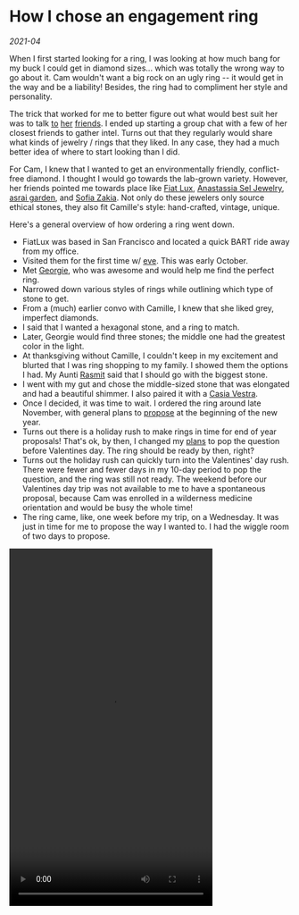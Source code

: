 # How I chose an engagement ring

_2021-04_

When I first started looking for a ring, I was looking at how much bang for my buck I could get in diamond sizes...
which was totally the wrong way to go about it. Cam wouldn't want a big rock on an ugly ring -- it would get in the way
and be a liability! Besides, the ring had to compliment her style and personality.

The trick that worked for me to better figure out what would best suit her was to talk
[to](https://www.instagram.com/briannabanananana/)
[her](https://www.instagram.com/sleepiegirl/)
[friends](https://www.instagram.com/ro.riches/). I ended up starting a group chat with a few of her closest friends to
gather intel. Turns out that they regularly would share what kinds of jewelry / rings that they liked. In any case, they
had a much better idea of where to start looking than I did.

For Cam, I knew that I wanted to get an environmentally friendly, conflict-free diamond. I thought I would go towards
the lab-grown variety. However, her friends pointed me towards place like
[Fiat Lux](https://fiatluxsf.com/),
[Anastassia Sel Jewelry](http://www.anastassiasel.com/),
[asrai garden](https://www.asraigarden.com/), and
[Sofia Zakia](https://sofiazakia.com/). Not only do these jewelers only source ethical stones, they also fit Camille's
style: hand-crafted, vintage, unique.

Here's a general overview of how ordering a ring went down.

- FiatLux was based in San Francisco and located a quick BART ride away from my office.
- Visited them for the first time w/ [eve](https://eatbigger.fish/). This was early October.
- Met [Georgie](https://www.instagram.com/thee.georgie/), who was awesome and would help me find the perfect ring.
- Narrowed down various styles of rings while outlining which type of stone to get.
- From a (much) earlier convo with Camille, I knew that she liked grey, imperfect diamonds.
- I said that I wanted a hexagonal stone, and a ring to match.
- Later, Georgie would find three stones; the middle one had the greatest color in the light.
- At thanksgiving without Camille, I couldn't keep in my excitement and blurted that I was ring shopping to my family. I
  showed them the options I had. My Aunti
  [Rasmit](https://www.instagram.com/roz_creativestylist/)
  said that I should go with the biggest stone.
- I went with my gut and chose the middle-sized stone that was elongated and had a beautiful shimmer. I also paired it
  with a [Casia Vestra](https://fiatluxsf.com/product/cassia-vestra/).
- Once I decided, it was time to wait. I ordered the ring around late November, with general plans
  to [propose](../proposal/) at the beginning of the new year.
- Turns out there is a holiday rush to make rings in time for end of year proposals! That's ok, by then, I changed
  my [plans](../proposal#TODO) to pop the question before Valentines day. The ring should be ready by then, right?
- Turns out the holiday rush can quickly turn into the Valentines' day rush. There were fewer and fewer days in my
  10-day period to pop the question, and the ring was still not ready. The weekend before our Valentines day trip was
  not available to me to have a spontaneous proposal, because Cam was enrolled in a wilderness medicine orientation and
  would be busy the whole time!
- The ring came, like, one week before my trip, on a Wednesday. It was just in time for me to propose the way I wanted
  to. I had the wiggle room of two days to propose.


<video height="640" width="364" autoplay loop mute>
<source src="/assets/engagementring.mp4" type="video/mp4">
Sorry, your browser does not support the video tag.
</video>